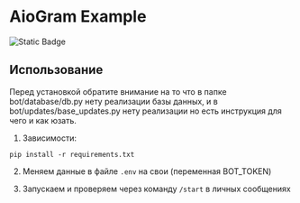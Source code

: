 # AioGram Example
![Static Badge](https://img.shields.io/badge/aiogram-3.x-blue)
## Использование
Перед установкой обратите внимание на то что в папке bot/database/db.py нету реализации базы данных, и в bot/updates/base_updates.py нету реализации но есть инструкция для чего и как юзать.

1. Зависимости:
```
pip install -r requirements.txt
```
2. Меняем данные в файле ```.env``` на свои (переменная BOT_TOKEN)

3. Запускаем и проверяем через команду ```/start``` в личных сообщениях
